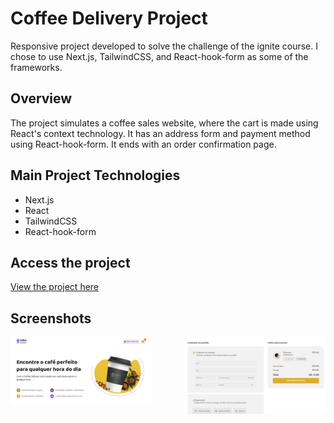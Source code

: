 # Coffee Delivery Project

Responsive project developed to solve the challenge of the ignite course. I chose to use Next.js, TailwindCSS, and React-hook-form as some of the frameworks.

## Overview

The project simulates a coffee sales website, where the cart is made using React's context technology. It has an address form and payment method using React-hook-form. It ends with an order confirmation page.

## Main Project Technologies

- Next.js
- React
- TailwindCSS
- React-hook-form

## Access the project

[View the project here](https://coffee-delivery-thiago.vercel.app/)

## Screenshots

<div style="display: flex; justify-content: space-between;">
  <div style="flex: 1; max-width: 45%;">
    <img src="/public/screenshot.1.png" alt="Home" style="max-width: 100%;">
  </div>
  <div style="flex: 1; max-width: 45%;">
    <img src="/public/screenshot.2.png" alt="Form" style="max-width: 100%;">
  </div>
</div>
